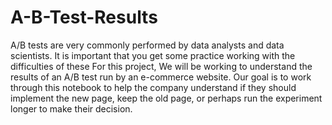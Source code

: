 # A-B-Test-Results
A/B tests are very commonly performed by data analysts and data scientists. It is important that you get some practice working with the difficulties of these For this project, We will be working to understand the results of an A/B test run by an e-commerce website. Our goal is to work through this notebook to help the company understand if they should implement the new page, keep the old page, or perhaps run the experiment longer to make their decision.
